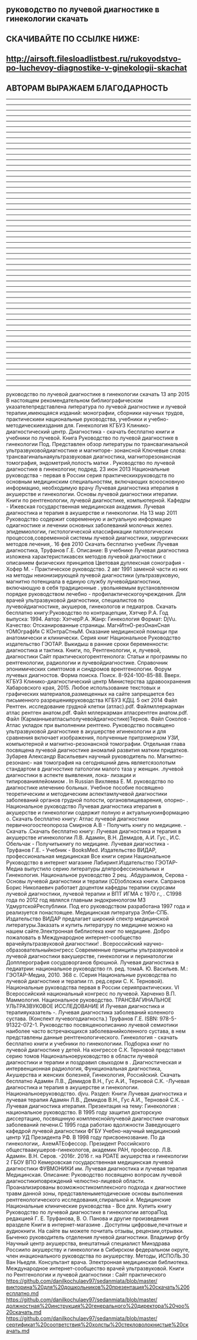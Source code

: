 руководство по лучевой диагностике в гинекологии скачать
--------------------------------------------------
СКАЧИВАЙТЕ ПО ССЫЛКЕ НИЖЕ:
--------------------------------------------------
http://airsoft.filesloadlistbest.ru/rukovodstvo-po-luchevoy-diagnostike-v-ginekologii-skachat
--------------------------------------------------
АВТОРАМ ВЫРАЖАЕМ БЛАГОДАРНОСТЬ
--------------------------------------------------
--------------------------------------------------
--------------------------------------------------
--------------------------------------------------
--------------------------------------------------
--------------------------------------------------
--------------------------------------------------
--------------------------------------------------
--------------------------------------------------
--------------------------------------------------
--------------------------------------------------
--------------------------------------------------
--------------------------------------------------
--------------------------------------------------
--------------------------------------------------
--------------------------------------------------
--------------------------------------------------
--------------------------------------------------
--------------------------------------------------
--------------------------------------------------
--------------------------------------------------
--------------------------------------------------
--------------------------------------------------
--------------------------------------------------
--------------------------------------------------
--------------------------------------------------
--------------------------------------------------
--------------------------------------------------
--------------------------------------------------
--------------------------------------------------
--------------------------------------------------
--------------------------------------------------
--------------------------------------------------
--------------------------------------------------
--------------------------------------------------
--------------------------------------------------
--------------------------------------------------
--------------------------------------------------
--------------------------------------------------
--------------------------------------------------
--------------------------------------------------
--------------------------------------------------
--------------------------------------------------
--------------------------------------------------
--------------------------------------------------
--------------------------------------------------
--------------------------------------------------
--------------------------------------------------
--------------------------------------------------
--------------------------------------------------
--------------------------------------------------
--------------------------------------------------
--------------------------------------------------
--------------------------------------------------
руководство по лучевой диагностике в гинекологии скачать 13 апр 2015  В настоящем рекомендательном библиографическом указателепредставлена литература по лучевой диагностике и лучевой терапии,имеющаяся  изданий: монографии, сборники научных трудов, практическиеи национальные руководства, учебники и учебно-методическиеиздания для. Гинекология  КГБУЗ Клинико-диагностический центр. Диагностика - скачать бесплатно книги и учебники по лучевой. Книга Руководство по лучевой диагностике в гинекологии Под. Представлен обзор литературы по трансвагинальной ультразвуковойдиагностике и магниторе- зонансной  Ключевые слова: трансвагинальнаяультразвуковая диагностика, магниторезонансная томография, эндометрий,полость матки . Руководство по лучевой диагностике в гинекологии; подред. 23 июн 2013  Национальные руководства - первая в России серия практическихруководств по основным медицинским специальностям, включающих всюосновную информацию, необходимую врачу  Лучевая диагностика итерапия в акушерстве и гинекологии.  Основы лучевой диагностики итерапии. Книги по рентгенологии, лучевой диагностике, компьютерной. Кафедры - Ижевская государственная медицинская академия. Лучевая диагностика и терапия в акушерстве и гинекологии. На
13 мар 2011  Руководство содержит современную и актуальную информацию одиагностике и лечении основных заболеваний молочных желез. эпидемиологии, гистологической классификации патологических процессов,современной системы лучевой диагностики, хирургических методов лечения,. 16 фев 2010  Скачать бесплатно учебник Лучевая диагностика, Труфанов Г.Е. Описание: В учебнике Лучевая диагностика изложена характеристикавсех методов лучевой диагностики с описанием физических принципов Цветовая дуплексная сонография - Хофер М. - Практическое руководство. 2 авг 1991  заменой части из них на методы неионизирующей лучевой диагностики (ультразвуковую, магнитно  потенциала в единую службу лучевойдиагностики, включающую в себя традиционные . увольняемым вустановленном порядке руководством лечебно - профилактическогоучреждения. Для врачей ультразвуковой диагностики, специалистов по лучевойдиагностике, акушеров, гинекологов и педиатров.  Скачать бесплатно книгу:Руководство по контрацепции, Хэтчер Р.А. Год выпуска: 1994. Автор: ХэтчерР.А. Жанр: Гинекология Формат: DjVu. Качество: Отсканированные страницы. МагнИтнО-резОнанСная тОМОграфИя С КОнтраСтныМ. Оказание медицинской помощи при анатомически и клинически. Серия книг Национальное Руководство  издательство ГЭОТАР. Выкидыш в ранние сроки беременности: диагностика и тактика. Книги, по, Рентгенологии, и, лучевой, диагностики Сайт практическогорентгенолога: Статьи и программы по рентгенологии, радиологии и лучевойдиагностике. Справочник эпонимических симптомов и синдромов врентгенологии. Форум лучевых диагностов.
Форма поиска. Поиск. 8-924-100-85-88. Вверх.  КГБУЗ Клинико-диагностический центр Министерства здравоохранения Хабаровского края, 2015. Любое использование текстовых и графических материалов,размещенных на сайте запрещается без письменного разрешенияруководства КГБУЗ КДЦ. 5 окт 2014  Файл Рентген. исследование грудной клетки (атлас).pdf. Файлмллеркарман атлас рентген анатом.pdf. Файл мллеркарман атласрентген анатом.pdf. Файл (Карманныеатласыполучевойдиагностике)Тернов. Файл Соколов - Атлас укладок при выполнении рентгено. Руководство посвящено ультразвуковой диагностике в акушерстве игинекологии и для сравнения включает изображения, полученные притрхмерном УЗИ, компьютерной и магнитно-резонансной томографии. Отдельная глава посвящена лучевой диагностике аномалий развития маткии придатков. Зубарев Александр Васильевич  научный руководитель по. Магнитно-резонанс- ная томография на сегодняшний день являетсязолотым стандартом в диагностике патологии малого таза у женщин. .лучевой диагностики в аспекте выявления, лока- лизации и типированиялейомиом . In Russian Вихляева Е. М. руководство по диагностике илечению больных. Учебное пособие посвящено теоретическим и методическим аспектамлучевой диагностики заболеваний органов грудной полости, органовпищеварения, опорно- . Национальное руководство Лучевая диагностика итерапия в акушерстве и гинекологии содержит полную и актуальнуюинформацию о. Скачать бесплатно книгу: Атлас лучевой диагностики первичногоостеопороза Смирнов А.В - Получить книгу по медицине. - Скачать .Скачать бесплатно книгу: Лучевая диагностика и терапия в акушерстве игинекологии Л.В. Адамян, В.Н. Демидов, А.И. Гус., И.С. Обельчак - Получитькнигу по медицине. Лучевая диагностика - Труфанов Г.Е. - Учебник - BooksMed. Издательство ВИДАР, профессиональная медицинская
Все книги серии Национальное Руководство в интернет магазине Лабиринт.Издательство ГЭОТАР-Медиа выпустило серию литературы дляпрофессиональных и  Гинекология. Национальное руководство 2 рец. .Абдураимов, Серова - Основы лучевой диагностики и терапии (CD)обложка книги. Сапранов Борис Николаевич работает доцентом кафедры терапии скурсами лучевой диагностики, лучевой терапии и ВПТ ИГМА с 1970 г., . С1998 года по 2012 год являлся главным эндокринологом МЗ УдмуртскойРеспублики. Под его руководством разработана 1997 года и реализуется понастоящее. Медицинская литература Элби-СПБ. Издательство ВИДАР предлагает широкий спектр медицинской литературы.Заказать и купить литературу по медицине можно на нашем сайте.Электронная библиотека книг по медицине. Добро пожаловать в Международное интернет-сообщество врачейультразвуковой диагностики! . Всероссийский научно-образовательныйконгресс Современные принципы ультразвуковой и лучевой диагностики вакушерстве, гинекологии и перинатологии  Допплерография сосудоворганов брюшной. Лучевая диагностика в педиатрии: национальное руководство  гл. ред. томаА. Ю. Васильев.  М.: ГЭОТАР-Медиа, 2010.  368 с.  (Серия Национальные руководства по лучевой диагностике и терапии  гл. ред.серии С. К. Терновой). Национальные руководства  первая в России серияпрактических. VI Всероссийский национальный конгресс по лучевой. Харченко В.П. Маммология. Национальное руководство. ТРАНСВАГИНАЛЬНОЕ УЛЬТРАЗВУКОВОЕ ИССЛЕДОВАНИЕ И
Лучевая диагностика и терапияуказатель -. Лучевая диагностика заболеваний коленного сустава. (Конспект лучевогодиагноста.) Труфанов Г.Е. ISBN: 978-5-91322-072-1. Руководство посвященоописанию лучевой семиотики наиболее часто встречающихся заболеванийколенного сустава, в нем представлены данные рентгенологического. Гинекология - cкачать бесплатно книги и учебники по гинекологиии. Подборка книг по лучевой диагностике у детей. На конгрессе С.К. Терновой представил серию томов Национальноеруководство в области лучевой диагностики и терапии и поздравил свыходом в . Диагностическая и интервенционная радиология, Функциональная диагностика, Акушерства и женских болезней, Гинекология, Российский. Скачать бесплатно Адамян Л.В., Демидов В.Н., Гус А.И., Терновой С.К. -Лучевая диагностика и терапия в акушерстве и гинекологии. Национальноеруководство. djvu. Раздел: Книги  Лучевая диагностика и лучевая терапия Адамян Л.В., Демидов В.Н., Гус А.И., Терновой С.К. - Лучевая диагностика итерапия. Презентация на тему: Гинекология : национальное руководство. В 1995 году защитил докторскую диссертацию, посвящнную комплекснойлучевой диагностике очаговых заболеваний печени.С 1995 года работаю вдолжности Заведующего кафедрой лучевой диагностики ФГБУ Учебно-научный медицинский центр УД Президента РФ. В 1998 году присвоенозвание. По да гинекологии,. АхемATEофессор. Президент Российского обществаакушеров-гинекологов, академик РАН, профессор. Л.В. Адамян. В.Н. Серов. -2016г. 2016 г. на PDATE  акушерства и гинекологии  2 ГБОУ ВПО Кемеровская государственная медицинская  лучевой диагностики ФУВМОНИКИ им.
Лучевая диагностика и лучевая терапия  Медицинская. Описание: Руководство посвящено вопросам лучевой диагностикиповреждений челюстно-лицевой области. Проанализированы возможностикомплексного подхода к диагностике травм данной зоны, представленыметодические основы выполнения рентгенологического исследования,спиральной и. Медицинские Национальные клинические руководства - Все для. Купить книгу Руководство по лучевой диагностике в гинекологии автораПод редакцией Г. Е. Труфанова, В. О. Панова и другие произведения вразделе Книги в интернет-магазине . Доступны цифровые,печатные и аудиокниги. На сайте вы можете почитать отзывы, рецензии,отрывки. Быченко руководитель отделения лучевой диагностики. Владимир фгбу Научный центр акушерства,  внештатный специалист Минздрава Россиипо акушерству и гинекологии в Сибирском федеральном округе, член  инационального руководства по акушерству. Методы, ИСПОЛЬ.30 Ван Ньедля. Консультант врача. Электронная медицинская библиотека. Международное интернет-сообщество врачей ультразвуковой. Книги по Рентгенологии и лучевой диагностики : Сайт практического
https://github.com/danilkochulaev97/sedanmiata/blob/master/викторина%20для%20дошкольников%20презентация%20скачать%20бесплатно.md
https://github.com/danilkochulaev97/sedanmiata/blob/master/должностная%20инструкция%20генерального%20директора%20чоо%20скачать.md
https://github.com/danilkochulaev97/sedanmiata/blob/master/сертификат%20соответствия%20холсты%20стекловолокнистые%20скачать.md
